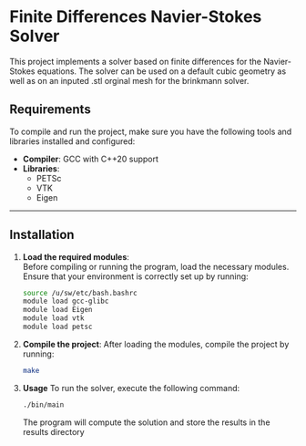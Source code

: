 # Finite Differences Navier-Stokes Solver

This project implements a solver based on finite differences for the Navier-Stokes equations.
The solver can be used on a default cubic geometry as well as on an inputed .stl orginal mesh for the brinkmann solver.

## **Requirements**

To compile and run the project, make sure you have the following tools and libraries installed and configured:

- **Compiler**: GCC with C++20 support
- **Libraries**:
  - PETSc
  - VTK
  - Eigen

---

## **Installation**

1. **Load the required modules**:  
   Before compiling or running the program, load the necessary modules. Ensure that your environment is correctly set up by running:
   ```bash
   source /u/sw/etc/bash.bashrc
   module load gcc-glibc
   module load Eigen
   module load vtk
   module load petsc

2. **Compile the project**:
    After loading the modules, compile the project by running:
    ```bash
    make 

3. **Usage**
    To run the solver, execute the following command:
    ```bash
    ./bin/main 
    ```
    The program will compute the solution and store the results in the results directory

